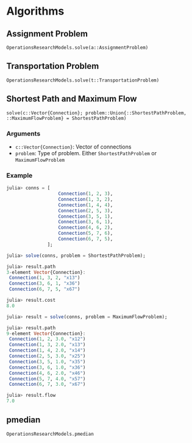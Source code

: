 # Algorithms

## Assignment Problem
```@docs
OperationsResearchModels.solve(a::AssignmentProblem)
```

## Transportation Problem
```@docs
OperationsResearchModels.solve(t::TransportationProblem)
```

## Shortest Path and Maximum Flow 
    
    solve(c::Vector{Connection}; problem::Union{::ShortestPathProblem, ::MaximumFlowProblem} = ShortestPathProblem)

### Arguments 
- `c::Vector{Connection}`: Vector of connections 
- `problem`: Type of problem. Either `ShortestPathProblem` or `MaximumFlowProblem`

### Example 

```julia 
julia> conns = [
                   Connection(1, 2, 3),
                   Connection(1, 3, 2),
                   Connection(1, 4, 4),
                   Connection(2, 5, 3),
                   Connection(3, 5, 1),
                   Connection(3, 6, 1),
                   Connection(4, 6, 2),
                   Connection(5, 7, 6),
                   Connection(6, 7, 5),
               ];

julia> solve(conns, problem = ShortestPathProblem);

julia> result.path
3-element Vector{Connection}:
 Connection(1, 3, 2, "x13")
 Connection(3, 6, 1, "x36")
 Connection(6, 7, 5, "x67")

julia> result.cost
8.0

julia> result = solve(conns, problem = MaximumFlowProblem);

julia> result.path
9-element Vector{Connection}:
 Connection(1, 2, 3.0, "x12")
 Connection(1, 3, 2.0, "x13")
 Connection(1, 4, 2.0, "x14")
 Connection(2, 5, 3.0, "x25")
 Connection(3, 5, 1.0, "x35")
 Connection(3, 6, 1.0, "x36")
 Connection(4, 6, 2.0, "x46")
 Connection(5, 7, 4.0, "x57")
 Connection(6, 7, 3.0, "x67")

julia> result.flow
7.0
```


## pmedian
```@docs
OperationsResearchModels.pmedian
```
